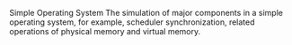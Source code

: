 Simple Operating System
The simulation of major components in a simple operating system, for example, scheduler synchronization, related operations of physical memory and virtual memory.
